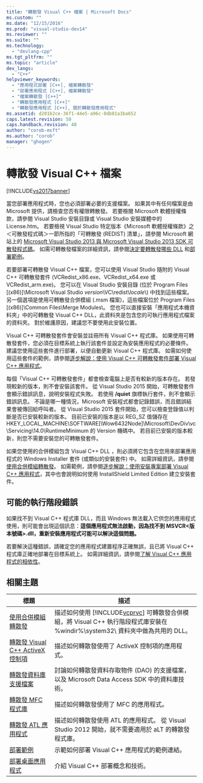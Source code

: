 ```yaml
---
title: "轉散發 Visual C++ 檔案 | Microsoft Docs"
ms.custom: ""
ms.date: "12/15/2016"
ms.prod: "visual-studio-dev14"
ms.reviewer: ""
ms.suite: ""
ms.technology: 
  - "devlang-cpp"
ms.tgt_pltfrm: ""
ms.topic: "article"
dev_langs: 
  - "C++"
helpviewer_keywords: 
  - "應用程式部署 [C++], 檔案轉散發"
  - "部署應用程式 [C++], 檔案轉散發"
  - "檔案轉散發 [C++]"
  - "轉散發應用程式 [C++]"
  - "轉散發應用程式 [C++], 關於轉散發應用程式"
ms.assetid: d201b2ce-36f1-44e5-a96c-0db81a1ba652
caps.latest.revision: 50
caps.handback.revision: 48
author: "corob-msft"
ms.author: "corob"
manager: "ghogen"
---
```

# 轉散發 Visual C++ 檔案
[!INCLUDE[vs2017banner](../assembler/inline/includes/vs2017banner.md)]

當您部署應用程式時，您也必須部署必要的支援檔案。  如果其中有任何檔案是由 Microsoft 提供，請檢查您否有權限轉散發。  若要檢閱 Microsoft 軟體授權條款，請參閱 Visual Studio 安裝目錄或 Visual Studio 安裝媒體中的 License.htm。  若要檢視 Visual Studio 特定版本《Microsoft 軟體授權條款》之＜可散發程式碼＞一節所指的「可轉散發 \(REDIST\) 清單」，請參閱 Microsoft 網站上的 [Microsoft Visual Studio 2013 與 Microsoft Visual Studio 2013 SDK 可散發程式碼](http://go.microsoft.com/fwlink/p/?LinkId=313603)。  如需可轉散發檔案的詳細資訊，請參閱[決定要轉散發哪些 DLL](../ide/determining-which-dlls-to-redistribute.md) 和[部署範例](../ide/deployment-examples.md)。  
  
 若要部署可轉散發 Visual C\+\+ 檔案，您可以使用 Visual Studio 隨附的 Visual C\+\+ 可轉散發套件 \(VCRedist\_x86.exe、VCRedist\_x64.exe 或 VCRedist\_arm.exe\)。  您可以在 Visual Studio 安裝目錄 \(位於 Program Files \[\(x86\)\]\\Microsoft Visual Studio *version*\\VC\\redist\\*locale*\\\) 中找到這些檔案。  另一個選項是使用可轉散發合併模組 \(.msm 檔案\)，這些檔案位於 Program Files \[\(x86\)\]\\Common Files\\Merge Modules\\。  您也可以直接安裝「應用程式本機資料夾」中的可轉散發 Visual C\+\+ DLL，此資料夾是包含您的可執行應用程式檔案的資料夾。  對於維護原因，建議您不要使用此安裝位置。  
  
 Visual C\+\+ 可轉散發套件會安裝並註冊所有 Visual C\+\+ 程式庫。  如果使用可轉散發套件，您必須在目標系統上執行該套件並設定為安裝應用程式的必要條件。  建議您使用這些套件進行部署，以便自動更新 Visual C\+\+ 程式庫。  如需如何使用這些套件的範例，請參閱[逐步解說：使用 Visual C\+\+ 可轉散發套件部署 Visual C\+\+ 應用程式](../ide/deploying-visual-cpp-application-by-using-the-vcpp-redistributable-package.md)。  
  
 每個「Visual C\+\+ 可轉散發套件」都會檢查電腦上是否有較新的版本存在。  若發現較新的版本，則不會安裝該套件。  從 Visual Studio 2015 開始，可轉散發套件會顯示錯誤訊息，說明安裝程式失敗。  若使用 **\/quiet** 旗標執行套件，則不會顯示錯誤訊息。  不論是哪一種情況，Microsoft 安裝程式都會記錄錯誤，而且錯誤結果會被傳回給呼叫者。  從 Visual Studio 2015 套件開始，您可以檢查登錄值以判斷是否已安裝較新的版本。  目前已安裝的版本是以 REG\_SZ 值儲存在 HKEY\_LOCAL\_MACHINE\\SOFTWARE\[\\Wow6432Node\]\\Microsoft\\DevDiv\\vc\\Servicing\\14.0\\RuntimeMinimum 的 Version 機碼中。  若目前已安裝的版本較新，則您不需要安裝您的可轉散發套件。  
  
 如果您使用的合併模組包含 Visual C\+\+ DLL ，則必須將它包含在您用來部署應用程式的 Windows Installer 套件 \(或類似的安裝套件\) 中。  如需詳細資訊，請參閱[使用合併模組轉散發](../ide/redistributing-components-by-using-merge-modules.md)。  如需範例，請參閱[逐步解說：使用安裝專案部署 Visual C\+\+ 應用程式](../ide/walkthrough-deploying-a-visual-cpp-application-by-using-a-setup-project.md)，其中也會說明如何使用 InstallShield Limited Edition 建立安裝套件。  
  
## 可能的執行階段錯誤  
 如果找不到 Visual C\+\+ 程式庫 DLL，而且 Windows 無法載入它供您的應用程式使用，則可能會出現這個訊息：**這個應用程式無法啟動，因為找不到 MSVCR\<版本號碼\>.dll，重新安裝應用程式可能可以解決這個問題。**  
  
 若要解決這種錯誤，請確定您的應用程式建置程序正確無誤，且已將 Visual C\+\+ 程式庫正確地部署在目標系統上。  如需詳細資訊，請參閱[了解 Visual C\+\+ 應用程式的相依性](../ide/understanding-the-dependencies-of-a-visual-cpp-application.md)。  
  
## 相關主題  
  
|標題|描述|  
|--------|--------|  
|[使用合併模組轉散發](../ide/redistributing-components-by-using-merge-modules.md)|描述如何使用 [!INCLUDE[vcprvc](../build/includes/vcprvc_md.md)] 可轉散發合併模組，將 Visual C\+\+ 執行階段程式庫安裝在 %windir%\\system32\\ 資料夾中做為共用的 DLL。|  
|[轉散發 Visual C\+\+ ActiveX 控制項](../ide/redistributing-visual-cpp-activex-controls.md)|描述如何轉散發使用了 ActiveX 控制項的應用程式。|  
|[轉散發資料庫支援檔案](../ide/redistributing-database-support-files.md)|討論如何轉散發資料存取物件 \(DAO\) 的支援檔案，以及 Microsoft Data Access SDK 中的資料庫技術。|  
|[轉散發 MFC 程式庫](../ide/redistributing-the-mfc-library.md)|描述如何轉散發使用了 MFC 的應用程式。|  
|[轉散發 ATL 應用程式](../ide/redistributing-an-atl-application.md)|描述如何轉散發使用 ATL 的應用程式。  從 Visual Studio 2012 開始，就不需要適用於 aLT 的轉散發程式庫。|  
|[部署範例](../ide/deployment-examples.md)|示範如何部署 Visual C\+\+ 應用程式的範例連結。|  
|[部署桌面應用程式](../ide/deploying-native-desktop-applications-visual-cpp.md)|介紹 Visual C\+\+ 部署概念和技術。|